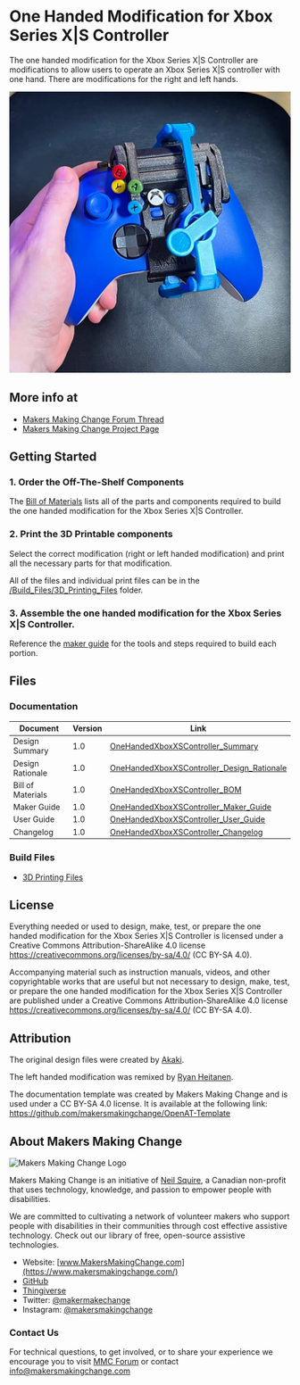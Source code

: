 <!--- 
Open Source Assistive Technology: GitHub Readme Template
 --->

<!---
INSTRUCTIONS
This is a markdown template for creating the README.md file in a GitHub repository. This file is rendered and displayed automatically when someone visits the repository.

This document includes helper text that will not be displayed when rendered. Any text between the less-than sign + exclamation mark + three hyphen-minus (<!---) and matching three hyphen-minus + greater-than sign will not be displayed. This helper text can be deleted once the corresponding section is completed.

 --->
 
 <!--- 
TITLE
Should match the name of the GitHub repository. Choose something descriptive rather than whimsical. 
 --->
 # One Handed Modification for Xbox Series X|S Controller

<!--- 
SUMMARY
A brief summary of the project. What it does, who it is for, how much it costs.
 --->
The one handed modification for the Xbox Series X|S Controller are modifications to allow users to operate an Xbox Series X|S controller with one hand. There are modifications for the right and left hands.

<!--- 
PHOTO

 --->
![An Xbox controller with the left hand modification and Button Decorations being held in a left hand.](Photos/Device_image.jpg)

## More info at
 - [Makers Making Change Forum Thread](https://makersmakingchange.com/forum/topic/one-handed-modification-for-xbox-series-xs-controller) 
 - [Makers Making Change Project Page](https://makersmakingchange.com/project/one-handed-mod-xbox-series-xs-controller)
 


## Getting Started
<!--- 
Include an overall idea of what major steps are required to build the device.
 --->

### 1. Order the Off-The-Shelf Components
The [Bill of Materials](/Documentation/OneHandedXboxXSController_BOM_V1.0.xlsx) lists all of the parts and components required to build the one handed modification for the Xbox Series X|S Controller.

### 2. Print the 3D Printable components
Select the correct modification (right or left handed modification) and print all the necessary parts for that modification.

All of the files and individual print files can be in the [/Build_Files/3D_Printing_Files](/Build_Files/3D_Printing/) folder.

### 3. Assemble the one handed modification for the Xbox Series X|S Controller.
Reference the [maker guide](/Documentation/OneHandedXboxXSController_Maker_Guide_V1.0.pdf) for the tools and steps required to build each portion.

## Files
<!---
FILES
This section includes all the information and files required to build and modify the device, including documentation, design files, and build files. 
--->

### Documentation
<!---
DOCUMENTATION

--->
| Document | Version | Link |
|----------|---------|------|
| Design Summary| 1.0 | [OneHandedXboxXSController_Summary](/Documentation/OneHandedXboxXSController_Summary_V1.0.pdf) |
| Design Rationale     | 1.0 | [OneHandedXboxXSController_Design_Rationale](/Documentation/OneHandedXboxXSController_Design_Rationale_V1.0.pdf) |
| Bill of Materials    | 1.0 | [OneHandedXboxXSController_BOM](/Documentation/OneHandedXboxXSController_BOM_V1.0.xlsx) |
| Maker Guide      | 1.0 | [OneHandedXboxXSController_Maker_Guide](/Documentation/OneHandedXboxXSController_Maker_Guide_V1.0.pdf) |
| User Guide          | 1.0 | [OneHandedXboxXSController_User_Guide](/Documentation/OneHandedXboxXSController_User_Guide_V1.0.pdf)           |
| Changelog            | 1.0 | [OneHandedXboxXSController_Changelog](/Documentation/OneHandedXboxXSController_Changelog_V1.0.pdf)               |

### Build Files
<!---
BUILD FILES
This section i
--->
 - [3D Printing Files](/Build_Files/3D_Printing)

## License
<!---
LICENSE
Choose an appropriate license. We recommend an open-source hardware compatible license.
--->
Everything needed or used to design, make, test, or prepare the one handed modification for the Xbox Series X|S Controller is licensed under a Creative Commons Attribution-ShareAlike 4.0 license <https://creativecommons.org/licenses/by-sa/4.0/> (CC BY-SA 4.0).

Accompanying material such as instruction manuals, videos, and other copyrightable works that are useful but not necessary to design, make, test, or prepare the one handed modification for the Xbox Series X|S Controller are published under a Creative Commons Attribution-ShareAlike 4.0 license <https://creativecommons.org/licenses/by-sa/4.0/> (CC BY-SA 4.0).

## Attribution
<!---
ATTRIBUTION
Include any information related to the development of the design. This may include who identified the initial challenge, who contributed to the design
--->

The original design files were created by [Akaki](https://www.printables.com/social/106360-akaki/about).

The left handed modification was remixed by [Ryan Heitanen](https://www.printables.com/social/120065-ryan-hietanen/about).

The documentation template was created by Makers Making Change and is used under a CC BY-SA 4.0 license. It is available at the following link: https://github.com/makersmakingchange/OpenAT-Template




## About Makers Making Change
<img src="https://www.makersmakingchange.com/wp-content/uploads/logo/mmc_logo.svg" width="500" alt="Makers Making Change Logo">

Makers Making Change is an initiative of [Neil Squire](https://www.neilsquire.ca/), a Canadian non-profit that uses technology, knowledge, and passion to empower people with disabilities.

We are committed to cultivating a network of volunteer makers who support people with disabilities in their communities through cost effective assistive technology. Check out our library of free, open-source assistive technologies.

 - Website: [www.MakersMakingChange.com](https://www.makersmakingchange.com/)
 - [GitHub](https://github.com/makersmakingchange)
 - [Thingiverse](https://www.thingiverse.com/makersmakingchange/about)
 - Twitter: [@makermakechange](https://twitter.com/makermakechange)
 - Instagram: [@makersmakingchange](https://www.instagram.com/makersmakingchange)

### Contact Us
For technical questions, to get involved, or to share your experience we encourage you to visit [MMC Forum](https://forum.makersmakingchange.com) or contact info@makersmakingchange.com
